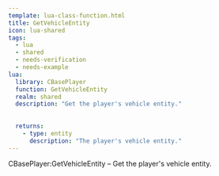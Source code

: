 ```yaml
---
template: lua-class-function.html
title: GetVehicleEntity
icon: lua-shared
tags:
  - lua
  - shared
  - needs-verification
  - needs-example
lua:
  library: CBasePlayer
  function: GetVehicleEntity
  realm: shared
  description: "Get the player's vehicle entity."
  
  
  returns:
    - type: entity
      description: "The player's vehicle entity."
---
```


<div class="lua__search__keywords">
CBasePlayer:GetVehicleEntity &#x2013; Get the player's vehicle entity.
</div>
